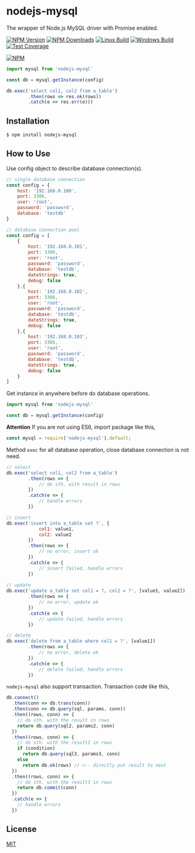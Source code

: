 # nodejs-mysql

  The wrapper of Node.js MySQL driver with Promise enabled.

  [![NPM Version][npm-image]][npm-url]
  [![NPM Downloads][downloads-image]][downloads-url]
  [![Linux Build][travis-image]][travis-url]
  [![Windows Build][appveyor-image]][appveyor-url]
  [![Test Coverage][coveralls-image]][coveralls-url]

[![NPM](https://nodei.co/npm/nodejs-mysql.png?compact=true)](https://nodei.co/npm/nodejs-mysql/)

```js
import mysql from 'nodejs-mysql'

const db = mysql.getInstance(config)

db.exec('select col1, col2 from a_table')
        .then(rows => res.ok(rows))
        .catch(e => res.err(e)))
```

## Installation

```bash
$ npm install nodejs-mysql
```

## How to Use

Use config object to describe database connection(s).

```javascript
// single database connection
const config = {
    host: '192.168.0.100',
    port: 3306,
    user: 'root',
    password: 'password',
    database: 'testdb'
}

// database connection pool
const config = [
    {
        host: '192.168.0.101',
        port: 3306,
        user: 'root',
        password: 'password',
        database: 'testdb',
        dateStrings: true,
        debug: false
    },{
        host: '192.168.0.102',
        port: 3306,
        user: 'root',
        password: 'password',
        database: 'testdb',
        dateStrings: true,
        debug: false
    },{
        host: '192.168.0.103',
        port: 3306,
        user: 'root',
        password: 'password',
        database: 'testdb',
        dateStrings: true,
        debug: false
    }
]
```

Get instance in anywhere before do database operations.

```javascript
import mysql from 'nodejs-mysql'

const db = mysql.getInstance(config)
```

**Attention** If you are not using ES6, import package like this,

```javascript
const mysql = require('nodejs-mysql').default;
```

Method `exec` for all database operation, close database connection is not need.

```javascript
// select
db.exec('select col1, col2 from a_table')
        .then(rows => {
            // do sth. with result in rows
        })
        .catch(e => {
            // handle errors
        })

// insert
db.exec('insert into a_table set ?', {
            col1: value1,
            col2: value2
        })
        .then(rows => {
            // no error, insert ok
        })
        .catch(e => {
            // insert failed, handle errors
        })
        
// update
db.exec('update a_table set col1 = ?, col2 = ?', [value1, value2])
        .then(rows => {
            // no error, update ok
        })
        .catch(e => {
            // update failed, handle errors
        })

// delete
db.exec('delete from a_table where col1 = ?', [value1])
        .then(rows => {
            // no error, delete ok
        })
        .catch(e => {
            // delete failed, handle errors
        })
```

`nodejs-mysql` also support transaction. Transaction code like this,

```javascript
db.connect()
  .then(conn => db.trans(conn))
  .then(conn => db.query(sql, params, conn))
  .then((rows, conn) => {
    // do sth. with the result in rows
    return db.query(sql2, params2, conn)
  })
  .then((rows, conn) => {
    // do sth. with the result2 in rows
    if (condition)
      return db.query(sql3, params3, conn)
    else
      return db.ok(rows) // <-- directly put result to next
  })
  .then((rows, conn) => {
    // do sth. with the result3 in rows
    return db.commit(conn)
  })
  .catch(e => {
    // handle errors
  })
```
## License

  [MIT](LICENSE)


[npm-image]: https://badge.fury.io/js/nodejs-mysql.svg
[npm-url]: https://npmjs.org/package/nodejs-mysql
[downloads-image]: https://img.shields.io/npm/dm/nodejs-mysql.svg
[downloads-url]: https://npmjs.org/package/nodejs-mysql
[travis-image]: https://img.shields.io/travis/alsey/nodejs-mysql/master.svg?label=linux
[travis-url]: https://travis-ci.org/alsey/nodejs-mysql
[appveyor-image]: https://img.shields.io/appveyor/ci/alsey/nodejs-mysql/master.svg?label=windows
[appveyor-url]: https://ci.appveyor.com/project/alsey/nodejs-mysql
[coveralls-image]: https://img.shields.io/coveralls/alsey/nodejs-mysql/master.svg
[coveralls-url]: https://coveralls.io/r/alsey/nodejs-mysql?branch=master
